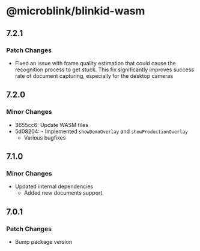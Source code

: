 # @microblink/blinkid-wasm

## 7.2.1

### Patch Changes

- Fixed an issue with frame quality estimation that could cause the recognition process to get stuck. This fix significantly improves success rate of document capturing, especially for the desktop cameras

## 7.2.0

### Minor Changes

- 3655cc6: Update WASM files
- 5d08204: - Implemented `showDemoOverlay` and `showProductionOverlay`
  - Various bugfixes

## 7.1.0

### Minor Changes

- Updated internal dependencies
  - Added new documents support

## 7.0.1

### Patch Changes

- Bump package version
